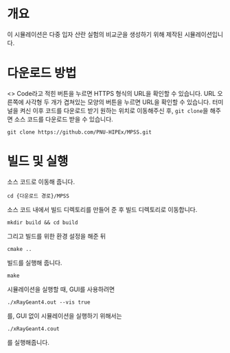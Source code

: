 # 개요
이 시뮬레이션은 다중 입자 산란 실험의 비교군을 생성하기 위해 제작된 시뮬레이션입니다.

# 다운로드 방법
<> Code라고 적힌 버튼을 누르면 HTTPS 형식의 URL을 확인할 수 있습니다.
URL 오른쪽에 사각형 두 개가 겹쳐있는 모양의 버튼을 누르면 URL을 확인할 수 있습니다.
터미널을 켜신 이후 코드를 다운로드 받기 원하는 위치로 이동해주신 후, `git clone`을 해주면 소스 코드를 다운로드 받을 수 있습니다.
```
git clone https://github.com/PNU-HIPEx/MPSS.git
```

# 빌드 및 실행
소스 코드로 이동해 줍니다.
```
cd {다운로드 경로}/MPSS
```
소스 코드 내에서 빌드 디렉토리를 만들어 준 후 빌드 디렉토리로 이동합니다.
```
mkdir build && cd build
```
그리고 빌드를 위한 환경 설정을 해준 뒤
```
cmake ..
```
빌드를 실행해 줍니다.
```
make
```

시뮬레이션을 실행할 때, GUI를 사용하려면
```
./xRayGeant4.out --vis true
```
를, GUI 없이 시뮬레이션을 실행하기 위해서는
```
./xRayGeant4.cout
```
를 실행해줍니다.
